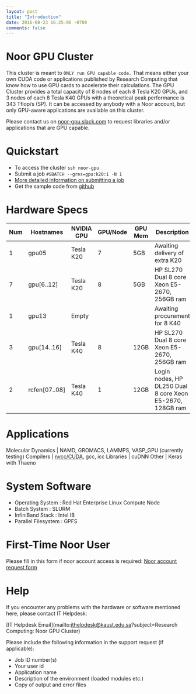```yaml
---
layout: post
title: "Introduction"
date: 2016-08-23 16:25:06 -0700
comments: false
---
```



# Noor GPU Cluster

This cluster is meant to `ONLY run GPU capable code.` That means either your own CUDA code or applications published by Research Computing that know how to use GPU cards to accelerate their calculations.  The GPU Cluster provides a total capacity of 8 nodes of each 8 Tesla K20 GPUs, and 3 nodes of each 8 Tesla K40 GPUs with a theoretical peak performance is 343 Tflop/s (SP). It can be accessed by anybody with a Noor account, but only GPU-aware applications are available on this cluster.


Please contact us on [noor-gpu.slack.com](http://noor-gpu.slack.com/)  to request libraries and/or applications that are GPU capable.


# Quickstart
* To access the cluster `ssh noor-gpu`
* Submit a job `#SBATCH --gres=gpu:k20:1 -N 1`
* [More detailed information on submitting a job](2012/08/using-slurm)
* Get the sample code from [github](https://github.com/kaust-rc/noor-gpu)



# Hardware Specs

Num | Hostnames      | NVIDIA GPU | GPU/Node | GPU Mem | Description
----|----------------|------------|----------|---------|-------------
 1 | gpu05         | Tesla K20 | 7 | 5GB  | Awaiting delivery of extra K20
 7 | gpu[6..12]    | Tesla K20 | 8 | 5GB  | HP SL270 Dual 8 core Xeon E5-2670, 256GB ram
 1 | gpu13         | Empty     |   |      | Awaiting procurement for 8 K40
 3 | gpu[14..16]   | Tesla K40 | 8 | 12GB | HP SL270 Dual 8 core Xeon E5-2670, 256GB ram
 2 | rcfen[07..08] | Tesla K40 | 1 | 12GB | Login nodes,  HP DL250 Dual 8 core Xeon E5-2670, 128GB ram



# Applications

Molecular Dynamics | NAMD, GROMACS, LAMMPS, VASP_GPU (currently testing)
Compilers | [nvcc/CUDA](2018/08/cuda-intro), gcc, icc
Libraries | cuDNN
Other | Keras with Thaeno



# System Software
  * Operating System    : Red Hat Enterprise Linux Compute Node
  * Batch System        : SLURM
  * InfiniBand Stack    : Intel IB
  * Parallel Filesystem : GPFS


# First-Time Noor User
Please fill in this form if noor account access is required:
[Noor account request form](http://rcweb1.kaust.edu.sa/group/rc/IT_Forms/acct_req.html)


# Help

If you encounter any problems with the hardware or software mentioned here, please contact IT Helpdesk:

[IT Helpdesk Email](mailto:ithelpdesk@kaust.edu.sa?subject=Research Computing: Noor GPU Cluster)

Please include the following information in the support request (if applicable):

  * Job ID number(s)
  * Your user id
  * Application name
  * Description of the environment (loaded modules etc.)
  * Copy of output and error files
